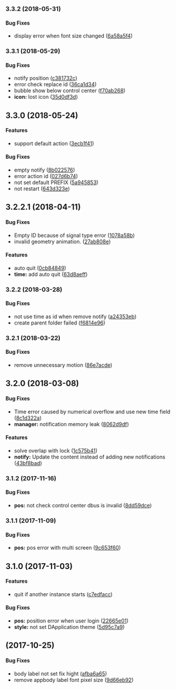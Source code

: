 <a name="3.3.2"></a>
### 3.3.2 (2018-05-31)


#### Bug Fixes

*   display error when font size changed ([6a58a5f4](https://github.com/linuxdeepin/deepin-notifications/commit/6a58a5f450c4222f1182718cafc5c819f90cb85b))



<a name="3.3.1"></a>
### 3.3.1 (2018-05-29)


#### Bug Fixes

*   notify position ([c381732c](https://github.com/linuxdeepin/deepin-notifications/commit/c381732c499d1c7ac5eae047d469e7f53224d6cb))
*   error check replace id ([36ca1d34](https://github.com/linuxdeepin/deepin-notifications/commit/36ca1d34f215012bf3df16ebb45840dd0d917ed4))
*   bubble show below control center ([f70ab268](https://github.com/linuxdeepin/deepin-notifications/commit/f70ab268b154edca0663b2a5c6d92ef315187e2d))
* **icon:**  lost icon ([35d0df3d](https://github.com/linuxdeepin/deepin-notifications/commit/35d0df3d5d6b05b67144309f600b9f936f926ca8))



<a name=""></a>
##  3.3.0 (2018-05-24)


#### Features

*   support default action ([3ecb1f41](https://github.com/linuxdeepin/deepin-notifications/commit/3ecb1f416736dc0971403038e852732d0aa52648))

#### Bug Fixes

*   empty notify ([8b022576](https://github.com/linuxdeepin/deepin-notifications/commit/8b022576282233bfd8619feb5edc1900c7ab1e19))
*   error action id ([027d6b74](https://github.com/linuxdeepin/deepin-notifications/commit/027d6b74c07f9de2531bd6cf2087f567606f6047))
*   not set default PREFIX ([5a945853](https://github.com/linuxdeepin/deepin-notifications/commit/5a94585328f1643df342acbfedc8f578f4c027bc))
*   not restart ([643d323e](https://github.com/linuxdeepin/deepin-notifications/commit/643d323ea7430f3b2096e441d1712ce32fcb7e6d))



<a name=""></a>
##  3.2.2.1 (2018-04-11)


#### Bug Fixes

*   Empty ID because of signal type error ([1078a58b](https://github.com/linuxdeepin/deepin-notifications/commit/1078a58b344aa89028776496250aab5e70556312))
*   invalid geometry animation. ([27ab808e](https://github.com/linuxdeepin/deepin-notifications/commit/27ab808ec67b31b41796fabbdfbfa79095e55921))

#### Features

*   auto quit ([0cb84849](https://github.com/linuxdeepin/deepin-notifications/commit/0cb84849e95a346659314302639e684593066740))
* **time:**  add auto quit ([63d8aeff](https://github.com/linuxdeepin/deepin-notifications/commit/63d8aefff5cbc2e7ae06857636d4fd6e0642e768))



<a name="3.2.2"></a>
### 3.2.2 (2018-03-28)


#### Bug Fixes

*   not use time as id when remove notify ([a24353eb](https://github.com/linuxdeepin/deepin-notifications/commit/a24353ebc3c9df5f94a342435fd91726d26d01ec))
*   create parent folder failed ([f6814e96](https://github.com/linuxdeepin/deepin-notifications/commit/f6814e9660e3d5c408354ce59e8fead0f3687e59))



<a name="3.2.1"></a>
### 3.2.1 (2018-03-22)


#### Bug Fixes

*   remove unnecessary motion ([86e7acde](https://github.com/linuxdeepin/deepin-notifications/commit/86e7acde6cdc16d45589199883294dc45cdbc5f7))



<a name=""></a>
##  3.2.0 (2018-03-08)


#### Bug Fixes

*   Time error caused by numerical overflow and use new time field ([8c1d322a](https://github.com/linuxdeepin/deepin-notifications/commit/8c1d322a1ab553b9f5260c1ea24680287cd5c2eb))
* **manager:**  notification memory leak ([8062d9df](https://github.com/linuxdeepin/deepin-notifications/commit/8062d9dfb76efe9746c8459cc0eb2bb950cf77a2))

#### Features

*   solve overlap with lock ([1c575b41](https://github.com/linuxdeepin/deepin-notifications/commit/1c575b416c12c849afc920c07e87932dc51798bf))
* **notify:**  Update the content instead of adding new notifications ([43bf8bad](https://github.com/linuxdeepin/deepin-notifications/commit/43bf8bad8ee141ee068b77228f1333c2d4722acd))



<a name="3.1.2"></a>
### 3.1.2 (2017-11-16)


#### Bug Fixes

* **pos:**  not check control center dbus is invalid ([8dd59dce](https://github.com/linuxdeepin/deepin-notifications/commit/8dd59dce0bc13318bb757ef1e6ce40ddac167308))



<a name="3.1.1"></a>
### 3.1.1 (2017-11-09)


#### Bug Fixes

* **pos:**  pos error with multi screen ([9c653f60](https://github.com/linuxdeepin/deepin-notifications/commit/9c653f60c131e2d633a2619c133b4fffafafc938))



<a name=""></a>
##  3.1.0 (2017-11-03)


#### Features

*   quit if another instance starts ([c7edfacc](https://github.com/linuxdeepin/deepin-notifications/commit/c7edfacc37c54c15b3aa4ba052c47deca368c851))

#### Bug Fixes

* **pos:**  position error when user login ([22665e01](https://github.com/linuxdeepin/deepin-notifications/commit/22665e01589a92a6a1626850e85f5302eb61a96a))
* **style:**  not set DApplication theme ([5d95c7a9](https://github.com/linuxdeepin/deepin-notifications/commit/5d95c7a9e9c51ee920e8b3d9cd3951595381aecd))



<a name=""></a>
##  (2017-10-25)


#### Bug Fixes

*   body label not set fix hight ([afba6a65](https://github.com/linuxdeepin/deepin-notifications/commit/afba6a65462464abab4bf6cb3bda86dac7f242c8))
*   remove appbody label font pixel size ([9d66eb92](https://github.com/linuxdeepin/deepin-notifications/commit/9d66eb92d12ec6b5501d15bdc36e7025fcb3adfc))



